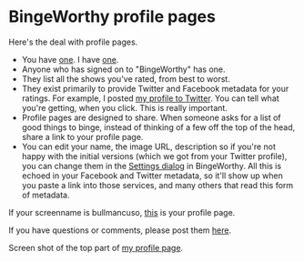 # BingeWorthy profile pages
Here's the deal with profile pages.   
* You have <a href="http://my.bingeworthy.io/bullmancuso/">one</a>. I have <a href="http://my.bingeworthy.io/davewiner/">one</a>.  
* Anyone who has signed on to "BingeWorthy" has one. 
* They list all the shows you've rated, from best to worst. 
* They exist primarily to provide Twitter and Facebook metadata for your ratings. For example, I posted <a href="https://twitter.com/davewiner/status/1309504781099175936">my profile to Twitter</a>. You can tell what you're getting, when you click. This is really important. 
* Profile pages are designed to share. When someone asks for a list of good things to binge, instead of thinking of a few off the top of the head, share a link to your profile page. 
* You can edit your name, the image URL, description so if you're not happy with the initial versions (which we got from your Twitter profile), you can change them in the <a href="http://scripting.com/images/2020/09/25/settingsDialogLocation.png">Settings dialog</a> in BingeWorthy. All this is echoed in your Facebook and Twitter metadata, so it'll show up when you paste a link into those services, and many others that read this form of metadata.

If your screenname is bullmancuso, <a href="http://my.bingeworthy.io/bullmancuso/">this</a> is your profile page. 

If you have questions or comments, please post them <a href="https://github.com/scripting/Scripting-News/issues/188">here</a>. 

Screen shot of the top part of <a href="http://my.bingeworthy.io/davewiner/">my profile page</a>. 

